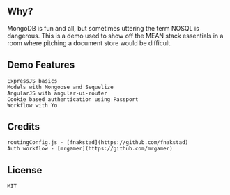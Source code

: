 ## Why?
MongoDB is fun and all, but sometimes uttering the term NOSQL is dangerous. This is a demo used to show off the MEAN stack essentials in a room where pitching a document store would be difficult.

## Demo Features
	ExpressJS basics
	Models with Mongoose and Sequelize
	AngularJS with angular-ui-router
	Cookie based authentication using Passport 
	Workflow with Yo

## Credits
	routingConfig.js - [fnakstad](https://github.com/fnakstad)
	Auth workflow - [mrgamer](https://github.com/mrgamer)

## License
	MIT
